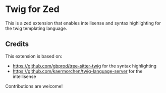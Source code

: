 # Twig for Zed

This is a zed extension that enables intellisense and syntax highlighting for the twig templating language.

## Credits

This extension is based on:

- https://github.com/gbprod/tree-sitter-twig for the syntax highlighting
- https://github.com/kaermorchen/twig-language-server for the intellisense

Contributions are welcome!
